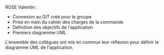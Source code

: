 ROSE Valentin :
  - Connexion au GIT créé pour le groupe
  - Prise en main du cahier des charges de la commande
  - Définition des objectifs de l'application
  - Premiers diagramme UML

L'ensemble des collègues ont mis en commun leur réflexion pour définir le diagramme UML de l'application.
